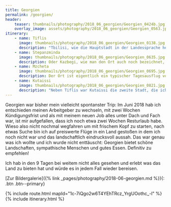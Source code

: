 ```yaml
---
title: Georgien
permalink: /georgien/
header:
    teaser: thumbnails/photography/2018_06_georgien/Georgien_0424b.jpg
    overlay_image: assets/photography/2018_06_georgien/Georgien_0563.jpg
itinerary:
    - name: Tiflis
      image: thumbnails/photography/2018_06_georgien/Georgien_0138.jpg
      description: "Tbilisi, wie die Hauptstadt in der Landessprache heißt, bietet eine Mischung vieler Baustile, Kulturen und Attraktionen. In der Altstadt findet man windschiefe Gebäude neben prunkvollen Kirchen, Moscheen, Thermalbädern oder modernen, teils abstrakten Bauwerken. Ich hab mich dort sehr wohl gefühlt und man kann in jedem Fall mehrere Tage verbringen ohne dass es einem langweilig wird ;)"
    - name: Stepanzminda
      image: thumbnails/photography/2018_06_georgien/Georgien_0635.jpg
      description: Oder Kazbegi, wie man den Ort auch noch bezeichnet, ist ein kleines Bergdorf im Norden von Georgien und besonders wegen der Dreifaltigkeitskirche bekannt, die szenisch auf einem Berg die Gegend überblickt. Prinzipiell kann man den Ort und die Kirche auch als Tagesausflug von Tiflis aus besuchen, aber da es auf der etwa 3 Stunden langen Strecke weitere schöne Stopps gibt, würde ich mindestens eine Nacht in Stepanzminda empfehlen. Für Naturliebhaber bietet die Gegend auch noch viele weitere Wanderwege, so dass man auch leicht eine Woche dort verbringen kann.
    - name: Mzcheta
      image: thumbnails/photography/2018_06_georgien/Georgien_0695.jpg
      description: Der Ort ist eigentlich ein typischer Tagesausflug von Tiflis aus, ich habe dort jedoch auf meinem Rückweg von Kazbegi Halt gemacht. Wie man es auch macht, es ist in jedem Fall ein Besuch wert. Neben einer kleinen, mittelalterlichen Altstadt inklusive burgähnlicher Kathedrale, gibt es auch im Umkreis ein paar schön gelegene Kirchen. Vom Dshwari-Kloster kann man zudem auf den Zusammenfluss zweier Flüsse schauen, die meist unterschiedliche Farben haben.
    - name: Kutaissi
      image: thumbnails/photography/2018_06_georgien/Georgien_0821.jpg
      description: "Neben Tiflis war Kutaissi die zweite Stadt, die ich als Ausgangspunkt für Tagestrips genutzt habe. Wären meine Flüge nicht von und nach Kutaissi gewesen, hätte ich sie vermutlich übersehen, was sehr Schade gewesen wäre, denn es ist eine kleine gemütliche Stadt die auch selbst einiges zu bieten hat und von der man aus einige Tagestouren machen kann. So ging es von da aus zu diversen Klöstern und Kirchen sowie zu einer Tropfsteinhöhle und einem Nationalpark."
---
```


Georgien war bisher mein vielleicht spontanster Trip: Im Juni 2018 hab ich entschieden meinen Arbeitgeber zu wechseln, mit zwei Wochen Kündigungsfrist und als mit meinem neuen Job alles unter Dach und Fach war, ist mir aufgefallen, dass ich noch etwa zwei Wochen Resturlaub habe.
Wieso also nicht nochmal wegfahren um mit frischem Kopf zu starten, nach etwas Suche bin ich auf preiswerte Flüge in ein Land gestoßen in dem ich noch nicht war und das landschaftlich eindrucksvoll aussah.
Das war genau was ich wollte und ich wurde nicht enttäuscht: Georgien bietet schöne Landschaften, sympathische Menschen und gutes Essen. Definitiv zu empfehlen!

Ich hab in den 9 Tagen bei weitem nicht alles gesehen und erlebt was das Land zu bieten hat und würde es in jedem Fall wieder bereisen.

[Zur Bildergalerie]({% link _pages/photography/2018-06-georgien.md %}){: .btn .btn--primary}

{% include route.html mapId="1c-7iQgo2w6T4YEhTRcz_YrgUOothc_-l" %}
{% include itinerary.html %}
